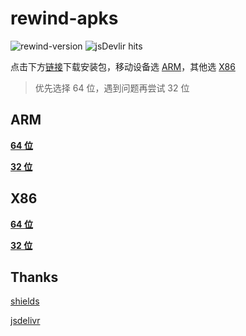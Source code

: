 # rewind-apks

![rewind-version](https://img.shields.io/badge/rewind-v3.2.0-black?style=flat-square)
![jsDevlir hits](https://data.jsdelivr.com/v1/package/gh/KusStar/rewind-apks/badge)

点击下方[链接](#rewind-apks)下载安装包，移动设备选 [ARM](#arm)，其他选 [X86](#x86)

> 优先选择 64 位，遇到问题再尝试 32 位

## ARM

[**64 位**](https://cdn.jsdelivr.net/gh/KusStar/rewind-apks@3.2.1/app-arm64-v8a-release.apk)

[**32 位**](https://cdn.jsdelivr.net/gh/KusStar/rewind-apks@3.2.1/app-armeabi-v7a-release.apk)

## X86

[**64 位**](https://cdn.jsdelivr.net/gh/KusStar/rewind-apks@3.2.1/app-x86_64-release.apk)

[**32 位**](https://cdn.jsdelivr.net/gh/KusStar/rewind-apks@3.2.1/app-x86-release.apk)

## Thanks

[shields](https://github.com/badges/shields)

[jsdelivr](https://github.com/jsdelivr/jsdelivr)
